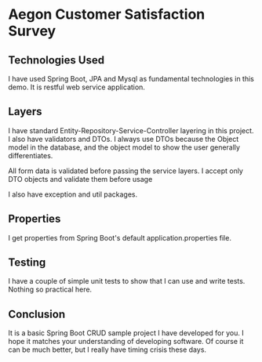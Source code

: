 # Aegon Customer Satisfaction Survey


## Technologies Used
I have used Spring Boot, JPA and Mysql as fundamental technologies in this demo. It is restful web service application. 


## Layers

I have standard Entity-Repository-Service-Controller layering in this project. I also have validators and DTOs. 
I always use DTOs because the Object model in the database, and the object model to show the user generally 
differentiates. 

All form data is validated before passing the service layers. I accept only DTO objects
and validate them before usage

I also have exception and util packages.

## Properties
I get properties from Spring Boot's default application.properties file.


## Testing

I have a couple of simple unit tests to show that I can use and write tests. Nothing so practical here.

## Conclusion
It is a basic Spring Boot CRUD sample project I have developed for you. I hope it matches your understanding of 
developing software. Of course it can be much better, but I really have timing crisis these days.